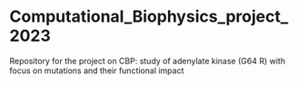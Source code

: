 # Computational_Biophysics_project_2023
Repository for the project on CBP:  study of adenylate kinase (G64 R) with focus on mutations and their functional impact
